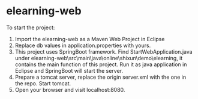 # elearning-web

To start the project:
1. Import the elearning-web as a Maven Web Project in Eclipse
2. Replace db values in application.properties with yours.
2. This project uses SpringBoot framework. Find StartWebApplication.java under elearning-web\src\main\java\online\shixun\demo\elearning, it contains the main function of
   this project. Run it as java application in Eclipse and SpringBoot will start the server.
3. Prepare a tomcat server, replace the origin server.xml with the one in the repo. Start tomcat.
4. Open your browser and visit localhost:8080.
   
